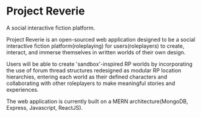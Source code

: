 # Project Reverie
A social interactive fiction platform.

Project Reverie is an open-sourced web application designed to be a social interactive fiction platform(roleplaying) for users(roleplayers) to create, interact, and immerse themselves in written worlds of their own design. 

Users will be able to create 'sandbox'-inspired RP worlds by incorporating the use of forum thread structures redesigned as modular RP location hierarchies, entering each world as their defined characters and collaborating with other roleplayers to make meaningful stories and experiences.

The web application is currently built on a MERN architecture(MongoDB, Express, Javascript, ReactJS). 
